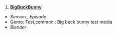  1. **[BigBuckBunny ](db/BigBuckBunny.genr:test,common.dir:blender.lic:CC.2017.desc:big_buck_bunny_test_media.mp4.html)**
  * *Season* , *Episode* 
  * Genre: Test,common  : Big buck bunny test media 
  * *Blender  .*

